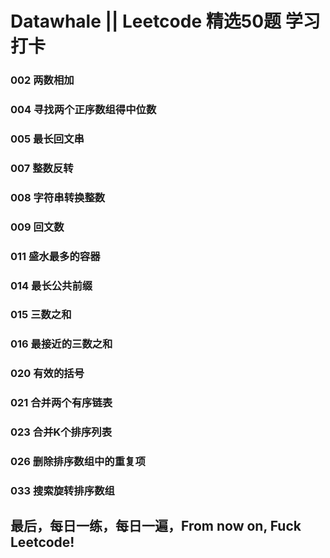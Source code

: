 # Datawhale || Leetcode 精选50题 学习打卡
### 002 两数相加
### 004 寻找两个正序数组得中位数
### 005 最长回文串
### 007 整数反转
### 008 字符串转换整数
### 009 回文数
### 011 盛水最多的容器
### 014 最长公共前缀
### 015 三数之和
### 016 最接近的三数之和
### 020 有效的括号
### 021 合并两个有序链表
### 023 合并K个排序列表
### 026 删除排序数组中的重复项
### 033 搜索旋转排序数组

## 最后，每日一练，每日一遍，From now on, Fuck Leetcode!
